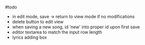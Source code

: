 #todo

- in edit mode, save -> return to view mode if no modifications
- delete button to edit view
- when saving a new song, id 'new' into proper id upon first save
- editor textarea to match the input row length
- lyrics adding box
